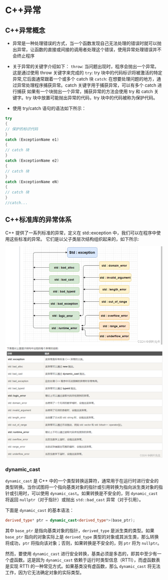 # C++异常

## C++异常概念

- 异常是一种处理错误的方式，当一个函数发现自己无法处理的错误时就可以抛出异常，让函数的直接或间接的调用者处理这个错误，使用异常处理错误并不会终止程序

- 关于异常的关键字介绍如下：
`throw`: 当问题出现时，程序会抛出一个异常。这是通过使用 throw 关键字来完成的
`try`: try 块中的代码标识将被激活的特定异常,它后面通常跟着一个或多个 catch 块
`catch`: 在想要处理问题的地方，通过异常处理程序捕获异常。catch 关键字用于捕获异常，可以有多个 catch 进行捕获
如果有一个块抛出一个异常，捕获异常的方法会使用 try 和 catch 关键字。try 块中放置可能抛出异常的代码，try 块中的代码被称为保护代码。

- 使用 try/catch 语句的语法如下所示：

```cpp
try
{
// 保护的标识代码
}
catch (ExceptionName e1)
{
// catch 块
}
catch (ExceptionName e2)
{
// catch 块
}
catch (ExceptionName eN)
{
// catch 块
}
//catch...
```

## C++标准库的异常体系

C++ 提供了一系列标准的异常，定义在 std::exception 中，我们可以在程序中使用这些标准的异常。
它们是以父子类层次结构组织起来的，如下所示:

![C++标准库](/4/4.5/material_lib/1.png)
![C++标准库](/4/4.5/material_lib/2.png)

### dynamic_cast

`dynamic_cast` 是 C++ 中的一个类型转换运算符，通常用于在运行时进行安全的类型转换。当你试图将一个指向基类对象的指针或引用转换为指向派生类对象的指针或引用时，可以使用 `dynamic_cast`。如果转换是不安全的，则 `dynamic_cast` 将返回 `nullptr`（对于指针）或抛出 `std::bad_cast` 异常（对于引用）。

下面是 `dynamic_cast` 的基本语法：

```cpp
derived_type* ptr = dynamic_cast<derived_type*>(base_ptr);
```

其中 `base_ptr` 是指向基类对象的指针，`derived_type` 是派生类的类型。如果 `base_ptr` 指向的对象实际上是 `derived_type` 类型的对象或其派生类，那么转换将成功，`ptr` 将指向该对象；否则，如果转换是不安全的，则 `ptr` 将为 `nullptr`。

然而，要使用 `dynamic_cast` 进行安全转换，基类必须是多态的，即其中至少有一个虚函数。这是因为 `dynamic_cast` 依赖于运行时类型信息（RTTI），而虚函数表是实现 RTTI 的一种常见方式。如果基类没有虚函数，那么 `dynamic_cast` 将无法工作，因为它无法确定对象的实际类型。
